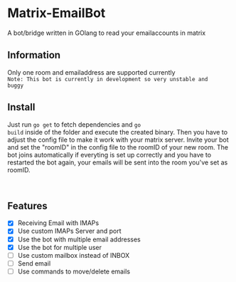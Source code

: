 # Matrix-EmailBot
A bot/bridge written in GOlang to read your emailaccounts in matrix


## Information
Only one room and emailaddress are supported currently
<br>
<code>Note: This bot is currently in development so very unstable and buggy</code>
<br>

## Install
Just run <code>go get</code> to fetch dependencies and <code>go build</code> inside of the folder and execute the created binary. Then you have to adjust the config file to make it work with your matrix server.
Invite your bot and set the "roomID" in the config file to the roomID of your new room. The bot joins automatically 
if everyting is set up correctly and you have to restarted the bot again, your emails will be sent into the room you've set as roomID.

<br>

## Features
- [X]  Receiving Email with IMAPs
- [X]  Use custom IMAPs Server and port
- [X]  Use the bot with multiple email addresses
- [X]  Use the bot for multiple user
- [ ]  Use custom mailbox instead of INBOX
- [ ]  Send email
- [ ]  Use commands to move/delete emails
